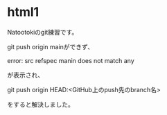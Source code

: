# html1

Natootokiのgit練習です。

git push origin mainができず、

error: src refspec manin does not match any

が表示され、

git push origin HEAD:<GitHub上のpush先のbranch名>

をすると解決しました。
